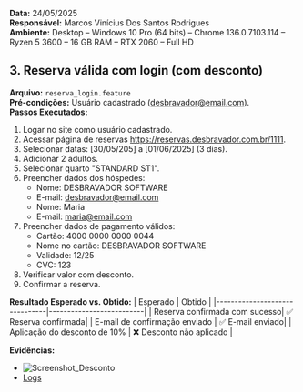 **Data:** 24/05/2025  
**Responsável:** Marcos Vinícius Dos Santos Rodrigues  
**Ambiente:** Desktop – Windows 10 Pro (64 bits) – Chrome 136.0.7103.114 – Ryzen 5 3600 – 16 GB RAM – RTX 2060 – Full HD 

## 3. Reserva válida com login (com desconto)
**Arquivo:** `reserva_login.feature`  
**Pré-condições:** Usuário cadastrado (desbravador@email.com).  
**Passos Executados:**
1. Logar no site como usuário cadastrado.
2. Acessar página de reservas https://reservas.desbravador.com.br/1111.
3. Selecionar datas: [30/05/205] a [01/06/2025] (3 dias).
4. Adicionar 2 adultos.
5. Selecionar quarto "STANDARD ST1".
6. Preencher dados dos hóspedes:
   - Nome: DESBRAVADOR SOFTWARE
   - E-mail: desbravador@email.com
   - Nome: Maria
   - E-mail: maria@email.com
7. Preencher dados de pagamento válidos:
   - Cartão: 4000 0000 0000 0044
   - Nome no cartão: DESBRAVADOR SOFTWARE
   - Validade: 12/25
   - CVC: 123
8. Verificar valor com desconto.
9. Confirmar a reserva.

**Resultado Esperado vs. Obtido:**
| Esperado                      | Obtido                   |
|-------------------------------|--------------------------|
| Reserva confirmada com sucesso| ✅ Reserva confirmada|
| E-mail de confirmação enviado | ✅ E-mail enviado|
| Aplicação do desconto de 10%  | ❌ Desconto não aplicado |

**Evidências:**
- ![Screenshot_Desconto](../evidencias/screenshots/reserva_com_desconto.png)
- [Logs](../evidencias/logs/log_reserva_login.txt)
